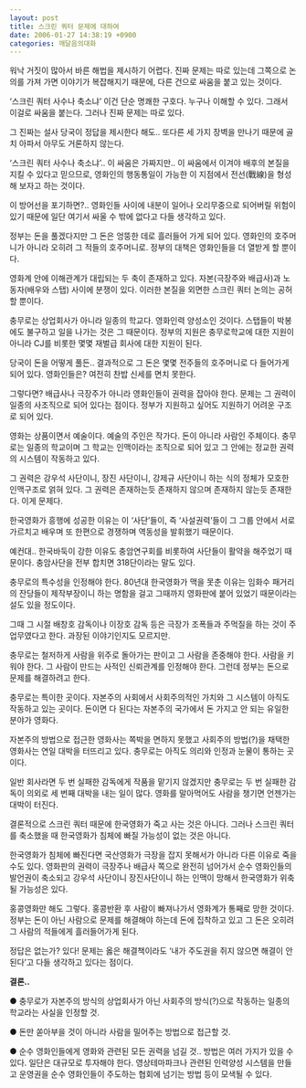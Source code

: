 ```yaml
---
layout: post
title: 스크린 쿼터 문제에 대하여
date: 2006-01-27 14:38:19 +0900
categories: 깨달음의대화
---
```

  
워낙 거짓이 많아서 바른 해법을 제시하기 어렵다. 진짜 문제는 따로 있는데 그쪽으로 논의를 가져 가면 이야기가 복잡해지기 때문에, 다른 건으로 싸움을 붙고 있는 것이다. 

‘스크린 쿼터 사수나 축소냐’ 이건 단순 명쾌한 구호다. 누구나 이해할 수 있다. 그래서 이걸로 싸움을 붙는다. 그러나 진짜 문제는 따로 있다. 

그 진짜는 설사 당국이 정답을 제시한다 해도.. 또다른 세 가지 장벽을 만나기 때문에 골치 아파서 아무도 거론하지 않는다.

‘스크린 쿼터 사수나 축소냐’.. 이 싸움은 가짜지만.. 이 싸움에서 이겨야 배후의 본질을 지킬 수 있다고 믿으므로, 영화인의 행동통일이 가능한 이 지점에서 전선(戰線)을 형성해 보자고 하는 것이다. 

이 방어선을 포기하면?.. 영화인들 사이에 내분이 일어나 오리무중으로 되어버릴 위험이 있기 때문에 일단 여기서 싸울 수 밖에 없다고 다들 생각하고 있다. 

정부는 돈을 풀겠다지만 그 돈은 엉뚱한 데로 흘러들어 가게 되어 있다. 영화인의 호주머니가 아니라 오히려 그 적들의 호주머니로. 정부의 대책은 영화인들을 더 열받게 할 뿐이다. 

영화계 안에 이해관계가 대립되는 두 축이 존재하고 있다. 자본(극장주와 배급사)과 노동자(배우와 스탭) 사이에 분쟁이 있다. 이러한 본질을 외면한 스크린 쿼터 논의는 공허할 뿐이다. 

충무로는 상업회사가 아니라 일종의 학교다. 영화인력 양성소인 것이다. 스탭들이 박봉에도 불구하고 일을 나가는 것은 그 때문이다. 정부의 지원은 충무로학교에 대한 지원이 아니라 CJ를 비롯한 몇몇 재벌급 회사에 대한 지원이 된다. 

당국이 돈을 어떻게 풀든.. 결과적으로 그 돈은 몇몇 전주들의 호주머니로 다 들어가게 되어 있다. 영화인들은? 여전히 찬밥 신세를 면치 못한다. 

그렇다면? 배급사나 극장주가 아니라 영화인들이 권력을 잡아야 한다. 문제는 그 권력이 일종의 사조직으로 되어 있다는 점이다. 정부가 지원하고 싶어도 지원하기 어려운 구조로 되어 있다. 

영화는 상품이면서 예술이다. 예술의 주인은 작가다. 돈이 아니라 사람인 주체이다. 충무로는 일종의 학교이며 그 학교는 인맥이라는 조직으로 되어 있고 그 안에는 정교한 권력의 시스템이 작동하고 있다. 

그 권력은 강우석 사단이니, 장진 사단이니, 강제규 사단이니 하는 식의 정체가 모호한 인맥구조로 얽혀 있다. 그 권력은 존재하는듯 존재하지 않으며 존재하지 않는듯 존재한다. 이게 문제다. 

한국영화가 흥행에 성공한 이유는 이 ‘사단’들이, 즉 ‘사설권력’들이 그 그룹 안에서 서로 가르치고 배우며 또 한편으로 경쟁하며 역동성을 발휘했기 때문이다.

예컨대.. 한국바둑이 강한 이유도 충암연구회를 비롯하여 사단들이 활약을 해주었기 때문이다. 충암사단을 전부 합치면 318단이라는 말도 있다. 

충무로의 특수성을 인정해야 한다. 80년대 한국영화가 맥을 못춘 이유는 임화수 패거리의 잔당들이 제작부장이니 하는 명함을 걸고 그때까지 영화판에 붙어 있었기 때문이라는 설도 있을 정도이다. 

그때 그 시절 배창호 감독이나 이장호 감독 등은 극장가 조폭들과 주먹질을 하는 것이 주업무였다고 한다. 과장된 이야기인지도 모르지만. 

충무로는 철저하게 사람을 위주로 돌아가는 판이고 그 사람을 존중해야 한다. 사람을 키워야 한다. 그 사람이 만드는 사적인 신뢰관계를 인정해야 한다. 그런데 정부는 돈으로 문제를 해결하려고 한다. 

충무로는 특이한 곳이다. 자본주의 사회에서 사회주의적인 가치와 그 시스템이 아직도 작동하고 있는 곳이다. 돈이면 다 된다는 자본주의 국가에서 돈 가지고 안 되는 유일한 분야가 영화다. 

자본주의 방법으로 접근한 영화사는 쪽박을 면하지 못했고 사회주의 방법(?)을 채택한 영화사는 연일 대박을 터뜨리고 있다. 충무로는 아직도 의리와 인정과 눈물이 통하는 곳이다. 

일반 회사라면 두 번 실패한 감독에게 작품을 맡기지 않겠지만 충무로는 두 번 실패한 감독이 의외로 세 번째 대박을 내는 일이 많다. 영화를 말아먹어도 사람을 챙기면 언젠가는 대박이 터진다. 

결론적으로 스크린 쿼터 때문에 한국영화가 죽고 사는 것은 아니다. 그러나 스크린 쿼터를 축소했을 때 한국영화가 침체에 빠질 가능성이 없는 것은 아니다. 

한국영화가 침체에 빠진다면 국산영화가 극장을 잡지 못해서가 아니라 다른 이유로 죽을 수도 있다. 영화판의 권력이 극장주나 배급사 쪽으로 완전히 넘어가서 순수 영화인들의 발언권이 축소되고 강우석 사단이니 장진사단이니 하는 인맥이 망해서 한국영화가 위축될 가능성은 있다. 

홍콩영화만 해도 그렇다. 홍콩반환 후 사람이 빠져나가서 영화계가 통째로 망한 것이다. 정부는 돈이 아닌 사람으로 문제를 해결해야 하는데 돈에 집착하고 있고 그 돈은 오히려 그 사람의 적들에게 흘러들어가게 된다. 

정답은 없는가? 있다! 문제는 옳은 해결책이라도 ‘내가 주도권을 쥐지 않으면 해결이 안 된다’고 다들 생각하고 있다는 점이다. 

**결론..** 

● 충무로가 자본주의 방식의 상업회사가 아닌 사회주의 방식(?)으로 작동하는 일종의 학교라는 사실을 인정할 것.

● 돈만 쏟아부을 것이 아니라 사람을 밀어주는 방법으로 접근할 것.

● 순수 영화인들에게 영화와 관련된 모든 권력을 넘길 것.. 방법은 여러 가지가 있을 수 있다. 일단은 대규모로 투자해야 한다. 영상테마파크나 관련된 인력양성 시스템을 만들고 운영권을 순수 영화인들이 주도하는 협회에 넘기는 방법 등이 모색될 수 있다.